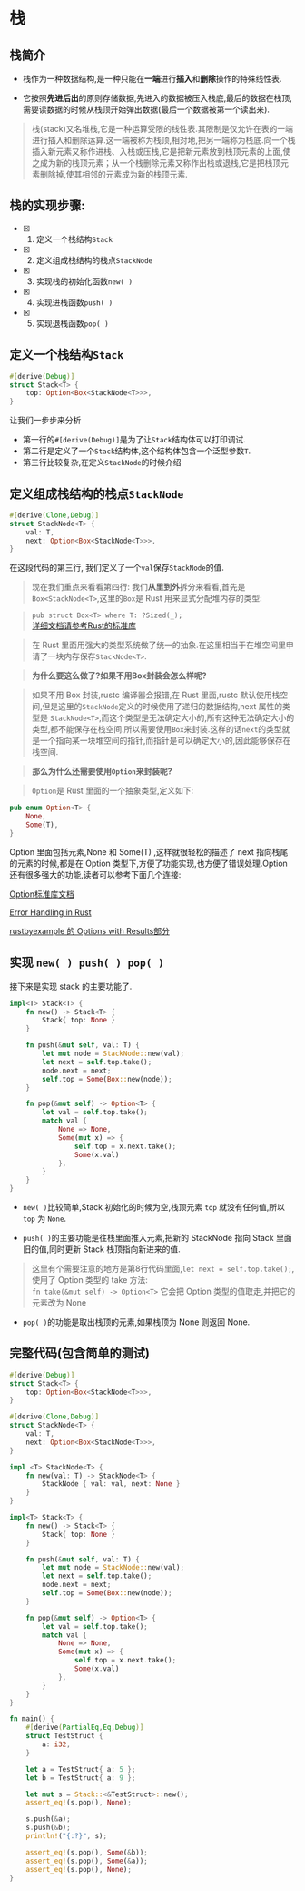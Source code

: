 # 栈

## 栈简介

- 栈作为一种数据结构,是一种只能在**一端**进行**插入**和**删除**操作的特殊线性表.

- 它按照**先进后出**的原则存储数据,先进入的数据被压入栈底,最后的数据在栈顶,需要读数据的时候从栈顶开始弹出数据(最后一个数据被第一个读出来).

>栈(stack)又名堆栈,它是一种运算受限的线性表.其限制是仅允许在表的一端进行插入和删除运算.这一端被称为栈顶,相对地,把另一端称为栈底.向一个栈插入新元素又称作进栈、入栈或压栈,它是把新元素放到栈顶元素的上面,使之成为新的栈顶元素；从一个栈删除元素又称作出栈或退栈,它是把栈顶元素删除掉,使其相邻的元素成为新的栈顶元素.

## 栈的实现步骤:

- [x] 1. 定义一个栈结构`Stack`
- [x] 2. 定义组成栈结构的栈点`StackNode`
- [x] 3. 实现栈的初始化函数`new( )`
- [x] 4. 实现进栈函数`push( )`
- [x] 5. 实现退栈函数`pop( )`

## 定义一个栈结构`Stack`

```rust
#[derive(Debug)]
struct Stack<T> {
    top: Option<Box<StackNode<T>>>,
}
```
让我们一步步来分析

- 第一行的`#[derive(Debug)]`是为了让`Stack`结构体可以打印调试.
- 第二行是定义了一个`Stack`结构体,这个结构体包含一个泛型参数`T`.
- 第三行比较复杂,在定义`StackNode`的时候介绍

## 定义组成栈结构的栈点`StackNode`
```rust
#[derive(Clone,Debug)]
struct StackNode<T> {
    val: T,
    next: Option<Box<StackNode<T>>>,
}
```
在这段代码的第三行, 我们定义了一个`val`保存`StackNode`的值.

>现在我们重点来看看第四行:
我们**从里到外**拆分来看看,首先是`Box<StackNode<T>`,这里的`Box`是 Rust 用来显式分配堆内存的类型:

> `pub struct Box<T> where T: ?Sized(_);`  
[详细文档请参考Rust的标准库](http://doc.rust-lang.org/nightly/std/boxed/struct.Box.html)

> 在 Rust 里面用强大的类型系统做了统一的抽象.在这里相当于在堆空间里申请了一块内存保存`StackNode<T>`.  

> **为什么要这么做了?如果不用Box封装会怎么样呢?**  

> 如果不用 Box 封装,rustc 编译器会报错,在 Rust 里面,rustc 默认使用栈空间,但是这里的`StackNode`定义的时候使用了递归的数据结构,next 属性的类型是 `StackNode<T>`,而这个类型是无法确定大小的,所有这种无法确定大小的类型,都不能保存在栈空间.所以需要使用`Box`来封装.这样的话`next`的类型就是一个指向某一块堆空间的指针,而指针是可以确定大小的,因此能够保存在栈空间.  

> **那么为什么还需要使用`Option`来封装呢?**  

> `Option`是 Rust 里面的一个抽象类型,定义如下:  
>
```rust
pub enum Option<T> {
    None,
    Some(T),
}
```

Option 里面包括元素,None 和 Some(T) ,这样就很轻松的描述了 next 指向栈尾的元素的时候,都是在 Option 类型下,方便了功能实现,也方便了错误处理.Option 还有很多强大的功能,读者可以参考下面几个连接:

[Option标准库文档](http://doc.rust-lang.org/nightly/std/option/enum.Option.html)

[Error Handling in Rust](http://blog.burntsushi.net/rust-error-handling/)

[rustbyexample 的 Options with Results部分](http://rustbyexample.com/error/option_with_result.html)

## 实现 `new( ) push( ) pop( )`
接下来是实现 stack 的主要功能了.

```rust
impl<T> Stack<T> {
    fn new() -> Stack<T> {
        Stack{ top: None }
    }

    fn push(&mut self, val: T) {
        let mut node = StackNode::new(val);
        let next = self.top.take();
        node.next = next;
        self.top = Some(Box::new(node));
    }

    fn pop(&mut self) -> Option<T> {
        let val = self.top.take();
        match val {
            None => None,
            Some(mut x) => {
                self.top = x.next.take();
                Some(x.val)
            },
        }
    }
}
```

- `new( )`比较简单,Stack 初始化的时候为空,栈顶元素 `top` 就没有任何值,所以 `top` 为 `None`.

- `push( )`的主要功能是往栈里面推入元素,把新的 StackNode 指向 Stack 里面旧的值,同时更新 Stack 栈顶指向新进来的值.
> 这里有个需要注意的地方是第8行代码里面,`let next = self.top.take();`,使用了 Option 类型的 take 方法:  
`fn take(&mut self) -> Option<T>`
它会把 Option 类型的值取走,并把它的元素改为 None

- `pop( )`的功能是取出栈顶的元素,如果栈顶为 None 则返回 None.

## 完整代码(包含简单的测试)
```rust
#[derive(Debug)]
struct Stack<T> {
    top: Option<Box<StackNode<T>>>,
}

#[derive(Clone,Debug)]
struct StackNode<T> {
    val: T,
    next: Option<Box<StackNode<T>>>,
}

impl <T> StackNode<T> {
    fn new(val: T) -> StackNode<T> {
        StackNode { val: val, next: None }
    }
}

impl<T> Stack<T> {
    fn new() -> Stack<T> {
        Stack{ top: None }
    }

    fn push(&mut self, val: T) {
        let mut node = StackNode::new(val);
        let next = self.top.take();
        node.next = next;
        self.top = Some(Box::new(node));
    }

    fn pop(&mut self) -> Option<T> {
        let val = self.top.take();
        match val {
            None => None,
            Some(mut x) => {
                self.top = x.next.take();
                Some(x.val)
            },
        }
    }
}

fn main() {
    #[derive(PartialEq,Eq,Debug)]
    struct TestStruct {
        a: i32,
    }

    let a = TestStruct{ a: 5 };
    let b = TestStruct{ a: 9 };

    let mut s = Stack::<&TestStruct>::new();
    assert_eq!(s.pop(), None);

    s.push(&a);
    s.push(&b);
    println!("{:?}", s);

    assert_eq!(s.pop(), Some(&b));
    assert_eq!(s.pop(), Some(&a));
    assert_eq!(s.pop(), None);
}
```
